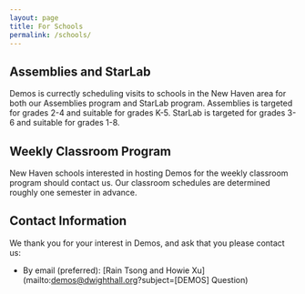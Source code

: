 ```yaml
---
layout: page
title: For Schools
permalink: /schools/
---
```


Assemblies and StarLab
----------------------

Demos is currectly scheduling visits to schools in the New Haven area for both our Assemblies program and StarLab program. Assemblies is targeted for grades 2-4 and suitable for grades K-5. StarLab is targeted for grades 3-6 and suitable for grades 1-8.

Weekly Classroom Program
------------------------

New Haven schools interested in hosting Demos for the weekly classroom program should contact us. Our classroom schedules are determined roughly one semester in advance.

Contact Information
-------------------

We thank you for your interest in Demos, and ask that you please contact us:  

- By email (preferred): [Rain Tsong and Howie Xu](mailto:demos@dwighthall.org?subject=[DEMOS] Question)  

